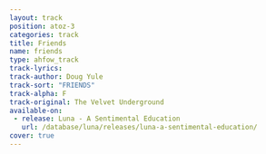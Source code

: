 ```yaml
---
layout: track
position: atoz-3
categories: track
title: Friends
name: friends
type: ahfow_track
track-lyrics: 
track-author: Doug Yule
track-sort: "FRIENDS"
track-alpha: F
track-original: The Velvet Underground
available-on:
 - release: Luna - A Sentimental Education
   url: /database/luna/releases/luna-a-sentimental-education/
cover: true
---
```

